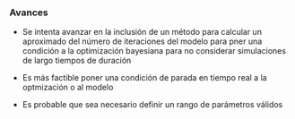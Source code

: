 ### Avances

- Se intenta avanzar en la inclusión de un método para calcular un aproximado del número de iteraciones del modelo 
para pner una condición a la optimización bayesiana para no considerar simulaciones de largo tiempos de duración

- Es más factible poner una condición de parada en tiempo real a la optmización o al modelo

- Es probable que sea necesario definir un rango de parámetros válidos